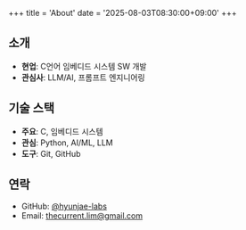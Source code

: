+++
title = 'About'
date = '2025-08-03T08:30:00+09:00'
+++

## 소개

- **현업**: C언어 임베디드 시스템 SW 개발
- **관심사**: LLM/AI, 프롬프트 엔지니어링

## 기술 스택

- **주요**: C, 임베디드 시스템
- **관심**: Python, AI/ML, LLM
- **도구**: Git, GitHub

## 연락

- GitHub: [@hyunjae-labs](https://github.com/hyunjae-labs)
- Email: thecurrent.lim@gmail.com